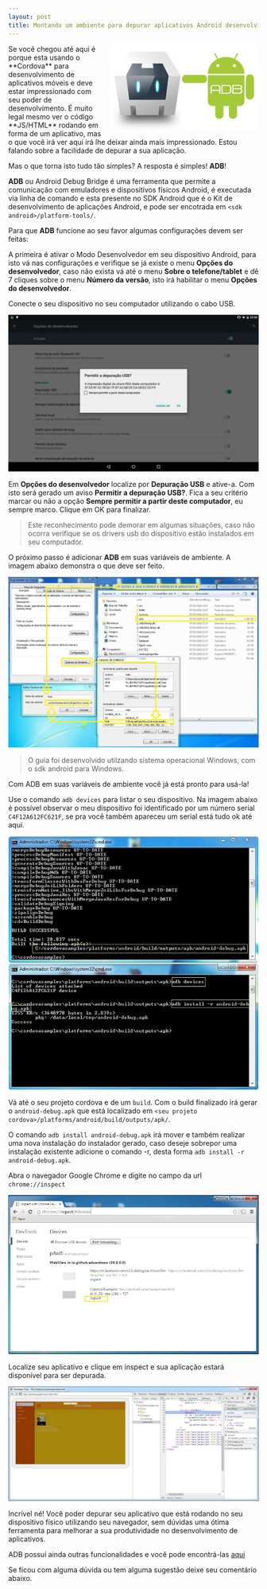 ```yaml
---
layout: post
title: Montando um ambiente para depurar aplicativos Android desenvolvidos com Apache Cordova
---
```


<img src="/img/posts/adb-cordova/cordova_android_adb.jpg" style="float:right;margin-left:15px;max-width:300px" class="img-thumbnail img-responsive" alt="Cordova + Android ADB">
Se você chegou até aqui é porque esta usando o **Cordova** para desenvolvimento de aplicativos móveis
e deve estar impressionado com seu poder de desenvolvimento. É muito legal mesmo ver o código **JS/HTML**
rodando em forma de um aplicativo, mas o que você irá ver aqui irá lhe deixar
ainda mais impressionado. Estou falando sobre a facilidade de depurar a sua aplicação. 

Mas o que torna isto tudo tão simples? 
A resposta é simples! **ADB**!

**ADB** ou Android Debug Bridge é uma ferramenta que permite a comunicação
com emuladores e dispositivos físicos Android, é executada via linha de comando e esta presente
no SDK Android que é o Kit de desenvolvimento de aplicações Android,
e pode ser encotrada em `<sdk android>/platform-tools/`.

Para que **ADB** funcione ao seu favor algumas configurações devem ser feitas:
	
A primeira é ativar o Modo Desenvolvedor em seu dispositivo Android, para isto vá nas configurações e verifique se já existe o menu **Opções do desenvolvedor**, caso não exista vá até o menu **Sobre o telefone/tablet** e dê 7 cliques sobre o menu **Número da versão**, isto irá habilitar o menu **Opções do desenvolvedor**.
	
Conecte o seu dispositivo no seu computador utilizando o cabo USB.

<img src="/img/posts/adb-cordova/depurar_usb.jpg" class="img-thumbnail img-responsive center-block" alt="Depurar USB">
	
Em **Opções do desenvolvedor** localize por **Depuração USB** e ative-a. Com isto será gerado um aviso **Permitir a depuração USB?**. Fica a seu critério marcar ou não a opção **Sempre permitir a partir deste computador**, eu sempre marco. 
Clique em OK para finalizar.
	
<blockquote><p>Este reconhecimento pode demorar em algumas situações, caso não ocorra verifique se os drivers usb do dispositivo estão instalados em seu computador.</p></blockquote>
	
O próximo passo é adicionar **ADB** em suas variáveis de ambiente. 
A imagem abaixo demonstra o que deve ser feito.
	
<img src="/img/posts/adb-cordova/adb_variavel_ambiente.JPG" class="img-thumbnail img-responsive center-block" alt="Variáveis de Ambiente ADB">

<blockquote><p>O guia foi desenvolvido utilzando sistema operacional Windows, com o sdk android para Windows.</p></blockquote>
		
Com ADB em suas variáveis de ambiente você já está pronto para usá-la!
	
Use o comando `adb devices` para listar o seu dispositivo. Na imagem abaixo é possível observar o meu dispositivo foi identificado por um número serial `C4F12A612FC621F`, se pra você também apareceu um serial está tudo ok até aqui.

<img src="/img/posts/adb-cordova/adb_devices_install.JPG" class="img-thumbnail img-responsive center-block" alt="ADB devices install">
	
Vá até o seu projeto cordova e de um `build`. Com o build finalizado irá gerar o `android-debug.apk` que está localizado em `<seu projeto cordova>/platforms/android/build/outputs/apk/`.
	
O comando `adb install android-debug.apk` irá mover e também realizar uma nova instalação do instalador gerado, caso deseje sobrepor uma instalação existente adicione o comando -r,	desta forma `adb install -r android-debug.apk`.

Abra o navegador Google Chrome e digite no campo da url `chrome://inspect`
	
<img src="/img/posts/adb-cordova/chrome_inspect.JPG" class="img-thumbnail img-responsive center-block" alt="Chrome Inspect">
	
Localize seu aplicativo e clique em inspect e sua aplicação estará disponível para ser depurada.
	
<img src="/img/posts/adb-cordova/debugg_application.JPG" class="img-thumbnail img-responsive center-block" alt="Chrome Debugger">
	
Incrível né! Você poder depurar seu aplicativo que está rodando no seu dispositivo físico utilizando seu navegador, sem dúvidas uma ótima ferramenta para melhorar a sua produtividade no desenvolvimento de aplicativos.
	
ADB possuí ainda outras funcionalidades e você pode encontrá-las [aqui](https://developer.android.com/studio/command-line/adb.html) 
	
Se ficou com alguma dúvida ou tem alguma sugestão deixe seu comentário abaixo.
